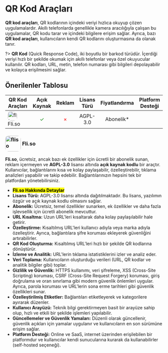 <!-- NOTLAR 
 - Tablo eklemeyi unutmayın 
 - Uygun görseller eklemeyi unutmayın.
 - İçerik kuralları ve ekleme yapmak sayfalarını ziyaret edebilirsiniz -->

# QR Kod Araçları

**QR kod araçları**, QR kodlarının içindeki veriyi hızlıca okuyup çözen uygulamalardır. Akıllı telefonlarda genellikle kamera aracılığıyla çalışan bu uygulamalar, QR kodu tarar ve içindeki bilgilere erişim sağlar. Ayrıca, bazı **QR kod araçları**, kullanıcıların kendi QR kodlarını oluşturmasına da olanak tanır.

?> **QR Kod** (Quick Response Code), iki boyutlu bir barkod türüdür. İçerdiği veriyi hızlı bir şekilde okumak için akıllı telefonlar veya özel okuyucular kullanılır. QR kodları, URL, metin, telefon numarası gibi bilgileri depolayabilir ve kolayca erişilmesini sağlar.

## Önerilenler Tablosu

| QR Kod Araçları | Açık Kaynak | Reklam | Lisans Türü | Fiyatlandırma | Platform Desteği |
|---|:---:|:---:|:---:|:---:|:---:|
| <span style="display: inline-block; vertical-align: middle;"><img src="docs/images/fliso-icon.png" alt="fliso" style="width: 30px; height: 30px; border-radius: 10px;"> </span> <span style="display: inline-block; vertical-align: middle;"> Fli.so | <span style="color: green;">✓</span> | <span style="color: red;">×</span> | AGPL-3.0 | Abonelik* | <i class="fa-solid fa-globe"> |

### <span style="display: inline-block; vertical-align: middle;"><img src="docs/images/fliso-icon.png" alt="fliso" style="width: 50px; height: 50px; border-radius: 10px;"> </span> <span style="display: inline-block; vertical-align: middle;"> Fli.so <a href="https://fli.so/" target="_blank" style="text-decoration: none; color: inherit; margin-left: 5px;"> <i class="fa-solid fa-globe"></i></a> <a href="https://github.com/thisuxhq/fli.so" target="_blank" style="text-decoration: none; color: inherit; margin-left: 5px"> <i class="fa-brands fa-github"></i></a>

**Fli.so**, ücretsiz, ancak bazı ek özellikler için ücretli bir abonelik sunan, reklam içermeyen ve **AGPL-3.0** lisansı altında **açık kaynak kodlu** bir araçtır. Kullanıcılar, bağlantılarını kısa ve kolay paylaşabilir, özelleştirebilir, tıklama analizleri yapabilir ve takip edebilir. Bağlantılarınızın hepsini tek bir platfordan yönetebilirsiniz.

- **<mark>Fli.so Hakkında Detaylar</mark>**
 - **Lisans Türü:** AGPL-3.0 lisansı altında dağıtılmaktadır. Bu lisans, yazılımın özgür ve açık kaynak kodlu olmasını sağlar.
 - **Abonelik:** Ücretsiz, temel özellikler sunarken, ek özellikler ve daha fazla işlevsellik için ücretli abonelik mevcuttur.
 - **URL Kısaltma:** Uzun URL'leri kısaltarak daha kolay paylaşılabilir hale getirir.
 - **Özelleştirme:** Kısaltılmış URL'leri kullanıcı adıyla veya marka adıyla özelleştirir. Ayrıca, bağlantılara şifre koruması ekleyerek güvenliğini artırabilirler.
 - **QR Kod Oluşturma:** Kısaltılmış URL'leri hızlı bir şekilde QR kodlarına dönüştürür.
 - **İzleme ve Analitik:** URL'lerin tıklama istatistiklerini izler ve analiz eder.
 - **Veri Toplama:** Kullanıcıların oluşturduğu verileri (URL, QR kodlar ve analitik bilgiler gibi) toplar.
 - **Gizlilik ve Güvenlik:** HTTPS kullanımı, veri şifreleme, XSS (Cross-Site Scripting) koruması, CSRF (Cross-Site Request Forgery) koruması, giriş doğrulama ve oran sınırlama gibi modern güvenlik önlemleri uygular. Ayrıca, parola koruması ve URL'lerin sona erme tarihleri gibi güvenlik özellikleri sunar.
 - **Özelleştirilmiş Etiketler:** Bağlantıları etiketleyerek ve kategorilere ayırarak düzenler.
 - **Kullanıcı Arayüzü:** Teknik bilgi gerektirmeyen basit bir arayüze sahip olup, hızlı ve etkili bir şekilde işlemleri yapılabilir.
 - **Güncellemeler ve Güvenlik Yamaları:** Düzenli olarak güncellenir, güvenlik açıkları için yamalar uygulanır ve kullanıcıların en son sürümüne erişim sağlar.
 - **Platform Desteği:** Online ve SaaS, internet üzerinden erişilebilen bir platformdur ve kullanıcılar kendi sunucularına kurarak da kullanabilirler (self-hosted seçeneği).
 
